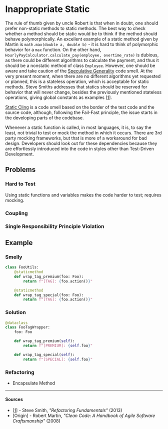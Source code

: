 # Inappropriate Static

The rule of thumb given by uncle Robert is that when in doubt, one should prefer non-static methods to static methods. The best way to check whether a method should be static would be to think if the method should behave polymorphically. An excellent example of a static method given by Martin is `math.max(double a, double b)` - it is hard to think of polymorphic behavior for a `max` function. On the other hand, `HourlyPayCalculator.calculate_pay(employee, overtime_rate)` is dubious, as there could be different algorithms to calculate the payment, and thus it should be a nonstatic method of class `Employee`. However, one should be aware and take caution of the [Speculative Generality](./speculative-generality.md) code smell. At the very present moment, when there are no different algorithms yet requested or planned, this is a stateless operation, which is acceptable for static methods. Steve Smiths addresses that statics should be reserved for behavior that will never change, besides the previously mentioned stateless operations, giving global constants as examples [[1](#sources)].

[Static Cling](./inappropriate-static.md) is a code smell based on the border of the test code and the source code, although, following the Fail-Fast principle, the issue starts in the developing parts of the codebase.

Whenever a static function is called, in most languages, it is, to say the least, not trivial to test or mock the method in which it occurs. There are 3rd party mocking frameworks, but that is more of a workaround for bad design. Developers should look out for these dependencies because they are effortlessly introduced into the code in styles other than Test-Driven Development.

## Problems

### **Hard to Test**

Using static functions and variables makes the code harder to test; requires mocking.

### **Coupling**

### **Single Responsibility Principle Violation**

## Example



### Smelly

```py
class FooUtils:
    @staticmethod
    def wrap_tag_premium(foo: Foo):
        return f"[TAG]: {foo.action()}"

    @staticmethod
    def wrap_tag_special(foo: Foo):
        return f"[TAG]: {foo.action()}"
```

### Solution

```py
@dataclass
class FooTagWrapper:
    foo: Foo

    def wrap_tag_premium(self):
        return f"[PREMIUM]: {self.foo}"

    def wrap_tag_special(self):
        return f"[SPECIAL]: {self.foo}"
```



### Refactoring

- Encapsulate Method

---

#### Sources

- [[1](#sources)] - Steve Smith, _"Refactoring Fundamentals"_ (2013)
- [Origin] - Robert Martin, _"Clean Code: A Handbook of Agile Software Craftsmanship"_ (2008)
